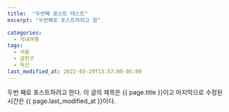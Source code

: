 ```yaml
---
title:  "두번째 포스트 테스트"
excerpt: "두번째로 포스트하려고 함"

categories:
  - 국내여행
tags:
  - 서울
  - 금천구
  - 독산
last_modified_at: 2022-03-29T13:57:00-05:00
---
```


두번 째로 포스트하려고 한다.
이 글의 제목은 {{ page.title }}이고
마지막으로 수정된 시간은 {{ page.last_modified_at }}이다.
